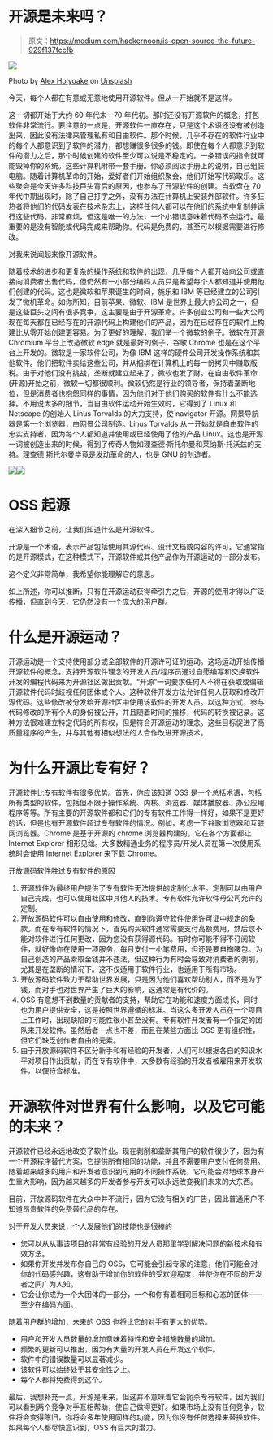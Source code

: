 # 开源是未来吗？

> 原文：<https://medium.com/hackernoon/is-open-source-the-future-929f137fccfb>

![](img/42452762bc33aacc3102d50d9f365540.png)

Photo by [Alex Holyoake](https://unsplash.com/@stairhopper?utm_source=medium&utm_medium=referral) on [Unsplash](https://unsplash.com?utm_source=medium&utm_medium=referral)

今天，每个人都在有意或无意地使用开源软件。但从一开始就不是这样。

这一切都开始于大约 60 年代末—70 年代初。那时还没有开源软件的概念，打包软件非常流行。要注意的一点是，开源软件一直存在，只是这个术语还没有被创造出来，因此没有法律来管理私有和自由软件。那个时候，几乎不存在的软件行业中的每个人都意识到了软件的潜力，都想赚很多很多的钱。即使在每个人都意识到软件的潜力之后，那个时候创建的软件至少可以说是不稳定的。一条错误的指令就可能毁掉你的系统。这些计算机附带一套手册。你必须阅读手册上的说明，自己组装电脑。随着计算机革命的开始，爱好者们开始组织聚会，他们开始写代码取乐。这些聚会是今天许多科技巨头背后的原因，也参与了开源软件的创建。当软盘在 70 年代中期出现时，除了自己打字之外，没有办法在计算机上安装外部软件。许多狂热者将他们的代码发表在技术杂志上，这样任何人都可以在他们的系统中复制并运行这些代码。非常麻烦，但这是唯一的方法，一个小错误意味着代码不会运行。最重要的是没有智能或代码完成来帮助你。代码是免费的，甚至可以根据需要进行修改。

对我来说闻起来像开源软件。

随着技术的进步和更复杂的操作系统和软件的出现，几乎每个人都开始向公司或直接向消费者出售代码，但仍然有一小部分编码人员只是希望每个人都知道并使用他们创建的代码。这也是微软和苹果诞生的时间，施乐和 IBM 等已经建立的公司引发了微机革命。如你所知，目前苹果、微软、IBM 是世界上最大的公司之一，但是这些巨头之间有很多竞争，这主要是由于开源革命。许多创业公司和一些大公司现在每天都在已经存在的开源代码上构建他们的产品，因为在已经存在的软件上构建比从零开始创建更容易。为了更好的理解，我们举一个微软的例子。微软在开源 Chromium 平台上改造微软 edge 就是最好的例子，谷歌 Chrome 也是在这个平台上开发的。微软是一家软件公司，为像 IBM 这样的硬件公司开发操作系统和其他软件。他们把软件卖给这些公司，并从捆绑在计算机上的每一份拷贝中赚取版税。由于对他们没有挑战，垄断就建立起来了，微软也发了财。在自由软件革命(开源)开始之前，微软一切都很顺利。微软仍然是行业的领导者，保持着垄断地位，但是消费者也抱怨同样的事情，因为他们对于他们购买的软件有什么不能选择。不用说太多的细节，当自由软件运动开始生效时，它得到了 Linux 和 Netscape 的创始人 Linus Torvalds 的大力支持，使 navigator 开源。网景导航器是第一个浏览器，由网景公司制造。Linus Torvalds 从一开始就是自由软件的忠实支持者，因为每个人都知道并使用或已经使用了他的产品 Linux。这也是开源一词被创造出来的时候，得到了传奇人物如理查德·斯托尔曼和莱纳斯·托沃兹的支持。理查德·斯托尔曼毕竟是发动革命的人，也是 GNU 的创造者。

![](img/00f4869210aa7c5eb2f9f905f157a05f.png)![](img/deff3a887553a31fbd68ea1f9688b258.png)

# OSS 起源

在深入细节之前，让我们知道什么是开源软件。

开源是一个术语，表示产品包括使用其源代码、设计文档或内容的许可。它通常指的是开源模式，在这种模式下，开源软件或其他产品作为开源运动的一部分发布。

这个定义非常简单，我希望你能理解它的意思。

如上所述，你可以推断，只有在开源运动获得牵引力之后，开源的使用才得以广泛传播，但直到今天，它仍然没有一个庞大的用户群。

# 什么是开源运动？

开源运动是一个支持使用部分或全部软件的开源许可证的运动。这场运动开始传播开源软件的概念。支持开源软件理念的开发人员/程序员通过自愿编写和交换软件开发的编程代码来为开源社区做出贡献。“开源”一词要求任何人不得在获取或编辑开源软件代码时歧视任何团体或个人。这种软件开发方法允许任何人获取和修改开源代码。这些修改被分发给开源社区中使用该软件的开发人员。以这种方式，参与代码修改的所有个人的身份被公开，并且随着时间的推移，代码的转换被记录。这种方法很难建立特定代码的所有权，但是符合开源运动的理念。这些目标促进了高质量程序的产生，并与其他有相似想法的人合作改进开源技术。

# 为什么开源比专有好？

开源软件比专有软件有很多优势。首先，你应该知道 OSS 是一个总括术语，包括所有类型的软件，包括但不限于操作系统、内核、浏览器、媒体播放器、办公应用程序等等。所有主要的开源软件都和它们的专有软件工作得一样好，如果不是更好的话，但是也有开源软件超过专有软件的情况。例如，考虑一下谷歌浏览器和互联网浏览器。Chrome 是基于开源的 chrome 浏览器构建的，它在各个方面都让 Internet Explorer 相形见绌。大多数精通业务的程序员/开发人员在第一次使用系统时会使用 Internet Explorer 来下载 Chrome。

开放源码软件胜过专有软件的原因

1.  开源软件为最终用户提供了专有软件无法提供的定制化水平。定制可以由用户自己完成，也可以使用社区中其他人的技术。专有软件允许软件母公司允许的定制。
2.  开放源码软件可以自由使用和修改，直到你遵守软件使用许可证中规定的条款。而在专有软件的情况下，首先购买软件通常需要支付高额费用，然后您不能对软件进行任何更改，因为您没有获得源代码。有时你可能不得不订阅软件，就好像你在使用一项服务，每月支付一小笔费用，但还是要自掏腰包。为自己创造的产品索取金钱并不违法，但这种行为有时会导致对消费者的剥削，尤其是在垄断的情况下。这不仅适用于软件行业，也适用于所有市场。
3.  开放源码软件致力于帮助世界发展，只是因为他们喜欢帮助别人，而不是为了钱，而对手也对世界产生了巨大的影响，这通常是有代价的。
4.  OSS 有意想不到数量的贡献者的支持，帮助它在功能和速度方面成长，同时也为用户提供安全，这是按照世界遵循的标准。当这么多开发人员在一个项目上工作时，出现缺陷的可能性很小甚至没有。专有软件开发者有一个指定的团队来开发软件。虽然后者一点也不差，而且在某些方面比 OSS 更有组织性，但它们缺乏创作者自由的元素。
5.  由于开放源码软件不区分新手和有经验的开发者，人们可以根据各自的知识水平对项目作出贡献，而在专有软件中，大多数有经验的开发者被雇用来开发软件，以便符合标准。

# 开源软件对世界有什么影响，以及它可能的未来？

开源软件已经永远地改变了软件业。现在剥削和垄断其用户的软件很少了，因为有一个开源程序替代方案，它提供所有相同的功能，并且不需要用户支付任何费用。随着越来越多的用户和开发者意识到可用的不同操作系统，它可能会对地球本身产生重大影响，因为越来越多的开发者参与开发可以永远改变我们未来的大东西。

目前，开放源码软件在大众中并不流行，因为它没有相关的广告，因此普通用户不知道昂贵软件的免费替代品的存在。

对于开发人员来说，个人发展他们的技能也是很棒的

*   您可以从从事该项目的非常有经验的开发人员那里学到解决问题的新技术和有效方法。
*   如果你开发并发布你自己的 OSS，它可能会引起专家的注意，他们可能会对你的代码感兴趣，这有助于增加你的软件的受欢迎程度，并使你在不同的开发者之间广为人知。
*   它会让你成为一个大团体的一部分，一个和你有着相同目标和心态的团体——至少在编码方面。

随着用户群的增加，未来的 OSS 也将比它的对手有更大的优势。

*   用户和开发人员数量的增加意味着特性和安全措施数量的增加。
*   频繁的更新可以推出，因为有大量的开发人员在开发这个软件。
*   软件中的错误数量可以显著减少。
*   该软件可以始终处于其安全性之上。
*   每个人都将免费得到这个。

最后，我想补充一点，开源是未来，但这并不意味着它会扼杀专有软件，因为我们可以看到两个竞争对手互相帮助，使自己做得更好。如果市场上没有任何竞争，软件将会变得陈旧，你将会多年使用同样的功能，因为你没有任何选择来替换软件。如果每个人都尽快意识到，OSS 有巨大的潜力。